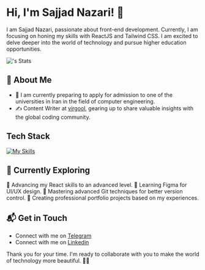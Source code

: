 # Hi, I'm Sajjad Nazari! 👋

I am Sajjad Nazari, passionate about front-end development. Currently, I am focusing on honing my skills with ReactJS and Tailwind CSS. I am excited to delve deeper into the world of technology and pursue higher education opportunities.

![<sajjadnazaridev>'s Stats](https://github-readme-stats.vercel.app/api?username=<sajjadnazaridev>&theme=vue-dark&show_icons=true&hide_border=true&count_private=true)

## 🚀 About Me

- 🔭 I am currently preparing to apply for admission to one of the universities in Iran in the field of computer engineering.
- ✍️ Content Writer at [virgool](https://virgool.io/), gearing up to share valuable insights with the global coding community.

## Tech Stack

[![My Skills](https://skillicons.dev/icons?i=js,html,css,git,react,sass,tailwind,vite,ps,figma)](https://skillicons.dev)

## 🌱 Currently Exploring

🚀 Advancing my React skills to an advanced level.
🎨 Learning Figma for UI/UX design.
🔧 Mastering advanced Git techniques for better version control.
💼 Creating professional portfolio projects based on my experiences.

## 📬 Get in Touch

- Connect with me on [Telegram](https://t.me/sajee_Launcher)
- Connect with me on [Linkedin](https://www.linkedin.com/in/seyed-sajjad-nazari)

Thank you for your time. I'm ready to collaborate with you to make the world of technology more beautiful. 🚀💕
